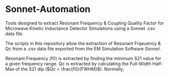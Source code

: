 # Sonnet-Automation
Tools designed to extract Resonant Frequency &amp; Coupling Quality Factor for Microwave Kinetic Inductance Detector Simulations using a Sonnet .csv data file. 

The scripts in this repository allow the extraction of Resonant Frqeuency &amp; Qc from a .csv data file exported from the EM Simulation Software _Sonnet_.

Resonant Frequency (f0) is extracted by finding the minimum S21 value for a given frequency range.
Qc is extracted by calculating the Full-Width Half-Max of the S21 dip ($Qc = \frac{f0}{FWHM}$). Normally, 

